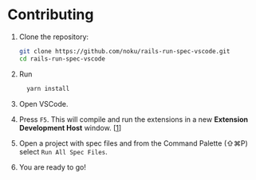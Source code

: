 # Contributing

1. Clone the repository:

    ```bash
    git clone https://github.com/noku/rails-run-spec-vscode.git
    cd rails-run-spec-vscode
    ```

2. Run

    ```bash
      yarn install
    ```

3. Open VSCode.

4. Press `F5`. This will compile and run the extensions in a new **Extension Development Host** window. [[1]]

5. Open a project with spec files and from the Command Palette (⇧⌘P) select `Run All Spec Files`.

6. You are ready to go!


[1]: https://code.visualstudio.com/api/get-started/your-first-extension
